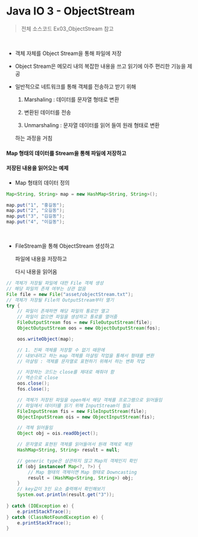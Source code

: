 # Java IO 3 - ObjectStream

> 전체 소스코드 Ex03_ObjectStream 참고

<br>

- 객체 자체를 Object Stream을 통해 파일에 저장

- Object Stream은 메모리 내의 복잡한 내용을 쓰고 읽기에 아주 편리한 기능을 제공

- 일반적으로 네트워크를 통해 객체를 전송하고 받기 위해

  1. Marshaling : 데이터를 문자열 형태로 변환

  2. 변환된 데이터를 전송

  3. Unmarshaling  : 문자열 데이터를 읽어 들여 원래 형태로 변환

  하는 과정을 거침



#### Map 형태의 데이터를 Stream을 통해 파일에 저장하고

#### 저장된 내용을 읽어오는 예제

- Map 형태의 데이터 정의

``` java
Map<String, String> map = new HashMap<String, String>();

map.put("1", "홍길동");
map.put("2", "오길동");
map.put("3", "김길동");
map.put("4", "이길동");
```

<br>

- FileStream을 통해  ObjectStream 생성하고

  파일에 내용을 저장하고

  다시 내용을 읽어옴

```java
// 객체가 저장될 파일에 대한 File 객체 생성
// 해당 파일의 존재 여부는 상관 없음
File file = new File("asset/objectStream.txt");
// 객체가 저장될 File의 OutputStream부터 열기
try {
    // 파일이 존재하면 해당 파일의 통로만 열고
    // 파일이 없으면 파일을 생성하고 통로를 열어줌
    FileOutputStream fos = new FileOutputStream(file);
    ObjectOutputStream oos = new ObjectOutputStream(fos);

    oos.writeObject(map);

    // 1. 진짜 객체를 저장할 수 없기 때문에
    // 내보내려고 하는 map 객체를 마샬링 작업을 통해서 형태를 변환
    // 마샬링 : 객체를 문자열로 표현하기 위해서 하는 변화 작업

    // 저장하는 코드는 close를 제대로 해줘야 함
    // 역순으로 close
    oos.close();
    fos.close();

    // 객체가 저장된 파일을 open해서 해당 객체를 프로그램으로 읽어들임
    // 파일에서 데이터를 읽기 위해 InputStream이 필요
    FileInputStream fis = new FileInputStream(file);
    ObjectInputStream ois = new ObjectInputStream(fis);

    // 객체 읽어들임
    Object obj = ois.readObject();

    // 문자열로 표현된 객체를 읽어들여서 원래 객체로 복원
    HashMap<String, String> result = null;

    // generic type은 상관하지 않고 Map의 객체인지 확인
    if (obj instanceof Map<?, ?>) {
        // Map 형태의 객체이면 Map 형태로 Downcasting
        result = (HashMap<String, String>) obj;
    }
    // key값이 3인 요소 출력해서 확인해보기
    System.out.println(result.get("3"));
    
} catch (IOException e) {
    e.printStackTrace();
} catch (ClassNotFoundException e) {
    e.printStackTrace();
}

```

